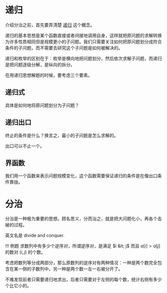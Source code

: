 # 递归

介绍分治之前，首先要弄清楚 [递归](https://zh.wikipedia.org/zh-hans/%E9%80%92%E5%BD%92) 这个概念。

递归的基本思想是某个函数直接或者间接地调用自身，这样就把原问题的求解转换为许多性质相同但是规模更小的子问题。我们只需要关注如何把原问题划分成符合条件的子问题，而不需要去研究这个子问题是如何被解决的。

递归和枚举的区别在于：枚举是横向地把问题划分，然后依次求解子问题，而递归是把问题逐级分解，是纵向的拆分。

在用递归思想解题的时候，要考虑三个要素。

## 递归式

具体是如何地将原问题划分为子问题？

## 递归出口

终止的条件是什么？换言之，最小的子问题是怎么求解的。

出口可以不止一个。

## 界函数

我们用一个函数来表示问题规模变化，这个函数需要保证递归的条件是在像出口条件靠拢。

# 分治

分治是一种极为重要的思想。顾名思义，分而治之，就是把大问题化小，再各个击破的过程。

英文名是 divide and conquer.

!!! 例题
    求数列中有多少个逆序对，所谓逆序对，是满足 $i &lt; j$ 而且 $a[i] > a[j]$ 的数对 $(i, j)$ 的个数。

考虑把数列等分成两部分，那么原数列的逆序对有两种情况：一种是两个数完全包含在某一侧的子数列中，另一种是两个数一左一右被分开了。

不难发现前者只需要递归地求出，后者只需要对于左侧的每个数，统计右侧有多少个比它小的。
